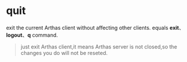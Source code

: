 quit
===

exit the current Arthas client without affecting other clients. equals **exit**、**logout**、**q** command.

> just exit Arthas client,it means Arthas server is not closed,so the changes you do will not be reseted.

